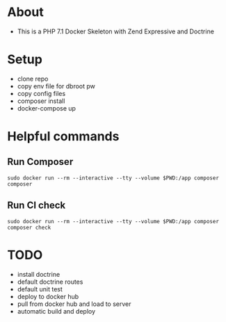 # About
* This is a PHP 7.1 Docker Skeleton with Zend Expressive and Doctrine

# Setup
* clone repo
* copy env file for dbroot pw
* copy config files
* composer install
* docker-compose up

# Helpful commands
## Run Composer
```shell
sudo docker run --rm --interactive --tty --volume $PWD:/app composer composer
```
## Run CI check
```shell
sudo docker run --rm --interactive --tty --volume $PWD:/app composer composer check
```

# TODO
* install doctrine
* default doctrine routes
* default unit test
* deploy to docker hub
* pull from docker hub and load to server
* automatic build and deploy

